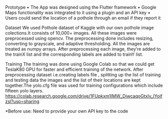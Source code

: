 Prototype
• The App was designed using the Flutter framework
• Google Maps functionality was integrated to it using a plugin and an API key
• Users could send the location of a pothole through an email if they report it

Dataset
We used Pothole dataset of Kaggle with our own pothole image colections.It consists of
10,000+ images. All these images were preprocessed using opencv. The preprocessing done
includes resizing, converting to grayscale, and adaptive thresholding. All the images are
treated as numpy arrays. After preprocessing each image, they’re added to the trainX list and
the corresponding labels are added to trainY list.

Training
The training was done using Google Colab so that we could get TeslaK80 GPU for faster and
efficient training of the network. After preprocessing dataset i.e.creating labels file , splitting
up the list of training and testing data the images and the list of their locations are kept
together.The yolo.cfg file was used for training configurations which include fifteen yolo
layers.
https://colab.research.google.com/drive/1FUpkxm1IMW_DiwcaqoGtxIv_IYojfzsl?usp=sharing

*Before use: Need to provide your own API key to the code
